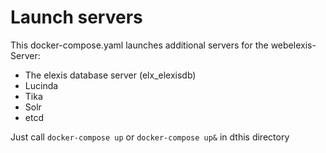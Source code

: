 # Launch servers

This docker-compose.yaml launches additional servers for the webelexis-Server:

- The elexis database server (elx_elexisdb)
- Lucinda
- Tika
- Solr
- etcd

Just call `docker-compose up` or `docker-compose up&` in dthis directory
